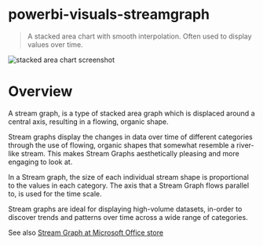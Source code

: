 # powerbi-visuals-streamgraph

> A stacked area chart with smooth interpolation. Often used to display values over time.

![stacked area chart screenshot](https://github.com/snapp1/powerbi-visuals-streamgraph/blob/feature/assets/screenshot.png)
# Overview
A stream graph, is a type of stacked area graph which is displaced around a central axis, resulting in a flowing, organic shape.

Stream graphs display the changes in data over time of different categories through the use of flowing, organic shapes that somewhat resemble a river-like stream. This makes Stream Graphs aesthetically pleasing and more engaging to look at.

In a Stream graph, the size of each individual stream shape is proportional to the values in each category. The axis that a Stream Graph flows parallel to, is used for the time scale.

Stream graphs are ideal for displaying high-volume datasets, in-order to discover trends and patterns over time across a wide range of categories.

See also [Stream Graph at Microsoft Office store](https://store.office.com/en-us/app.aspx?assetid=WA104380772&sourcecorrid=3a7ba776-9769-4224-b39a-854ec8bc000f&searchapppos=0&ui=en-US&rs=en-US&ad=US&appredirect=false)

